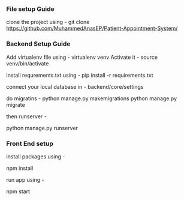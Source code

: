 ### File setup Guide

clone the project using - git clone https://github.com/MuhammedAnasEP/Patient-Appointment-System/

### Backend Setup Guide

Add virtualenv file using - virtualenv venv
Activate it - source venv/bin/activate

install requrements.txt
using - pip install -r requirements.txt

connect your local database in - backend/core/settings

do migratins -
python manage.py makemigrations
python manage.py migrate

then runserver -

python manage.py runserver

### Front End setup

install packages using -

npm install

run app using -

npm start


